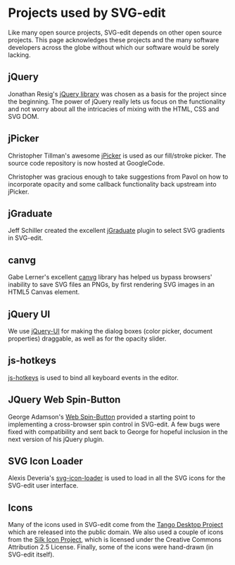 # Projects used by SVG-edit

Like many open source projects, SVG-edit depends on other open source projects. This page acknowledges these projects and the many software developers across the globe without which our software would be sorely lacking.

## jQuery
Jonathan Resig's [jQuery library](https://jquery.com) was chosen as a basis for the project since the beginning. The power of jQuery really lets us focus on the functionality and not worry about all the intricacies of mixing with the HTML, CSS and SVG DOM.

## jPicker
Christopher Tillman's awesome [jPicker](http://www.digitalmagicpro.com/jPicker) is used as our fill/stroke picker. The source code repository is now hosted at GoogleCode.

Christopher was gracious enough to take suggestions from Pavol on how to incorporate opacity and some callback functionality back upstream into jPicker.

## jGraduate
Jeff Schiller created the excellent [jGraduate](https://code.google.com/p/jgraduate/) plugin to select SVG gradients in SVG-edit.

## canvg
Gabe Lerner's excellent [canvg](https://github.com/gabelerner/canvg) library has helped us bypass browsers' inability to save SVG files an PNGs, by first rendering SVG images in an HTML5 Canvas element.

## jQuery UI

We use [jQuery-UI](http://jqueryui.com) for making the dialog boxes (color picker, document properties) draggable, as well as for the opacity slider.

## js-hotkeys

[js-hotkeys](https://github.com/jeresig/jquery.hotkeys) is used to bind all keyboard events in the editor.

## JQuery Web Spin-Button

George Adamson's [Web Spin-Button](http://www.softwareunity.com/jquery/JQuerySpinBtn) provided a starting point to implementing a cross-browser spin control in SVG-edit. A few bugs were fixed with compatibility and sent back to George for hopeful inclusion in the next version of his jQuery plugin.

## SVG Icon Loader
Alexis Deveria's [svg-icon-loader](https://code.google.com/p/svg-icon-loader/) is used to load in all the SVG icons for the SVG-edit user interface.

## Icons

Many of the icons used in SVG-edit come from the [Tango Desktop Project](http://tango.freedesktop.org/Tango_Desktop_Project) which are released into the public domain. We also used a couple of icons from the [Silk Icon Project](http://famfamfam.com/lab/icons/silk), which is licensed under the Creative Commons Attribution 2.5 License. Finally, some of the icons were hand-drawn (in SVG-edit itself).
